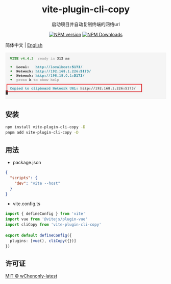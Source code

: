 <h1 align="center">vite-plugin-cli-copy</h1>
<p align="center">启动项目并自动复制终端的网络url</p>

<p align="center">
<a href="https://www.npmjs.com/package/vite-plugin-cli-copy" target="__blank"><img src="https://img.shields.io/npm/v/vite-plugin-cli-copy?color=a1b858&label=" alt="NPM version"></a>
<a href="https://www.npmjs.com/package/vite-plugin-cli-copy" target="__blank"><img alt="NPM Downloads" src="https://img.shields.io/npm/dm/vite-plugin-cli-copy?color=50a36f&label="></a>
</p>

简体中文 | [English](./README.md)

![](./instructions/copy.jpg)

## 安装

```bash
npm install vite-plugin-cli-copy -D
pnpm add vite-plugin-cli-copy -D
```

## 用法

- package.json

```json
{
  "scripts": {
    "dev": "vite --host"
  }
}
```

- vite.config.ts

```ts
import { defineConfig } from 'vite'
import vue from '@vitejs/plugin-vue'
import cliCopy from 'vite-plugin-cli-copy'

export default defineConfig({
  plugins: [vue(), cliCopy({})]
})
```

## 许可证

[MIT © wChenonly-latest](./LICENSE)
